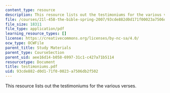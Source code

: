 ```yaml
---
content_type: resource
description: This resource lists out the testimoniums for the various verses.
file: /courses/21l-458-the-bible-spring-2007/93cde882d0d171f00023a7506db2f502_testimoniums.pdf
file_size: 18311
file_type: application/pdf
learning_resource_types: []
license: https://creativecommons.org/licenses/by-nc-sa/4.0/
ocw_type: OCWFile
parent_title: Study Materials
parent_type: CourseSection
parent_uid: aee16d14-b058-6997-31c1-c427a71b5114
resourcetype: Document
title: testimoniums.pdf
uid: 93cde882-d0d1-71f0-0023-a7506db2f502
---
```

This resource lists out the testimoniums for the various verses.